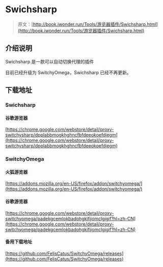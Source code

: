# Swichsharp

> 原文：[http://book.iwonder.run/Tools/游览器插件/Swichsharp.html](http://book.iwonder.run/Tools/游览器插件/Swichsharp.html)

## 介绍说明

Swichsharp 是一款可以自动切换代理的插件

目前已经升级为 SwitchyOmega，Swichsharp 已经不再更新。

## 下载地址

### Swichsharp

#### 谷歌游览器

[https://chrome.google.com/webstore/detail/proxy-switchysharp/dpplabbmogkhghncfbfdeeokoefdjegm](https://chrome.google.com/webstore/detail/proxy-switchysharp/dpplabbmogkhghncfbfdeeokoefdjegm)

### SwitchyOmega

#### 火狐游览器

[https://addons.mozilla.org/en-US/firefox/addon/switchyomega/](https://addons.mozilla.org/en-US/firefox/addon/switchyomega/)

#### 谷歌游览器

[https://chrome.google.com/webstore/detail/proxy-switchyomega/padekgcemlokbadohgkifijomclgjgif?hl=zh-CN](https://chrome.google.com/webstore/detail/proxy-switchyomega/padekgcemlokbadohgkifijomclgjgif?hl=zh-CN)

#### 备用下载地址

[https://github.com/FelisCatus/SwitchyOmega/releases](https://github.com/FelisCatus/SwitchyOmega/releases)


